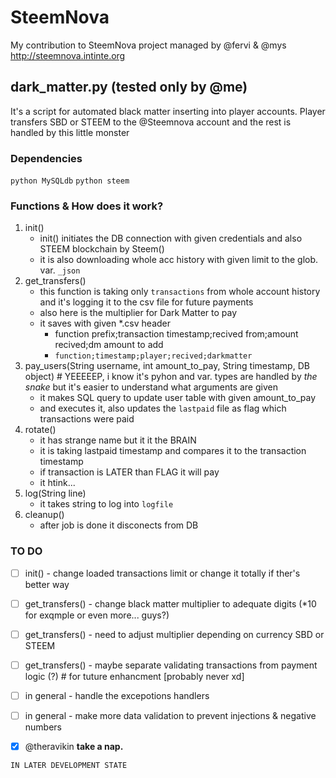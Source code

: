 # SteemNova
My contribution to SteemNova project managed by @fervi & @mys
http://steemnova.intinte.org

## dark_matter.py (tested only by @me)
It's a script for automated black matter inserting into player accounts.
Player transfers SBD or STEEM to the @Steemnova account and the rest is handled by this little monster

### Dependencies
`python MySQLdb`
`python steem`

### Functions & How does it work?
1. init()
	* init() initiates the DB connection with given credentials and also STEEM blockchain by Steem()
	* it is also downloading whole acc history with given limit to the glob. var. `_json`
1. get_transfers()
	* this function is taking only `transactions` from whole account history and it's logging it to the csv file for future payments
	* also here is the multiplier for Dark Matter to pay
	* it saves with given \*.csv header
		* function prefix;transaction timestamp;recived from;amount recived;dm amount to add
		* `function;timestamp;player;recived;darkmatter`
1. pay_users(String username, int amount_to_pay, String timestamp, DB object)			# YEEEEEP, i know it's pyhon and var. types are handled by *the snake* but it's easier to understand what arguments are given
	* it makes SQL query to update user table with given amount_to_pay
	* and executes it, also updates the `lastpaid` file as flag which transactions were paid
1. rotate()
	* it has strange name but it it the BRAIN
	* it is taking lastpaid timestamp and compares it to the transaction timestamp
	* if transaction is LATER than FLAG it will pay
	* it htink...
1. log(String line)
	* it takes string to log into `logfile`
1. cleanup() 
	* after job is done it disconects from DB


### TO DO
- [ ] init() 			- change loaded transactions limit or change it totally if ther's better way
- [ ] get_transfers()	- change black matter multiplier to adequate digits (\*10 for exqmple or even more... guys?)
- [ ] get_transfers() 	- need to adjust multiplier depending on currency SBD or STEEM 
- [ ] get_transfers() 	- maybe separate validating transactions from payment logic (?) # for tuture enhancment [probably never xd]
- [ ] in general 		- handle the excepotions handlers
- [ ] in general			- make more data validation to prevent injections & negative numbers
- [x] @theravikin **take a nap.**





`IN LATER DEVELOPMENT STATE`